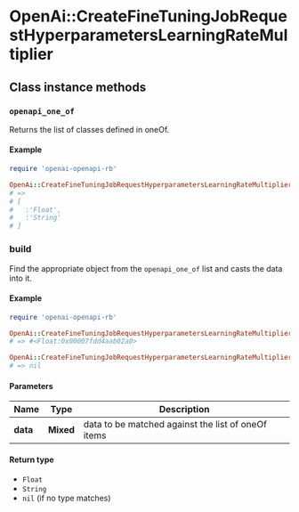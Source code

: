 # OpenAi::CreateFineTuningJobRequestHyperparametersLearningRateMultiplier

## Class instance methods

### `openapi_one_of`

Returns the list of classes defined in oneOf.

#### Example

```ruby
require 'openai-openapi-rb'

OpenAi::CreateFineTuningJobRequestHyperparametersLearningRateMultiplier.openapi_one_of
# =>
# [
#   :'Float',
#   :'String'
# ]
```

### build

Find the appropriate object from the `openapi_one_of` list and casts the data into it.

#### Example

```ruby
require 'openai-openapi-rb'

OpenAi::CreateFineTuningJobRequestHyperparametersLearningRateMultiplier.build(data)
# => #<Float:0x00007fdd4aab02a0>

OpenAi::CreateFineTuningJobRequestHyperparametersLearningRateMultiplier.build(data_that_doesnt_match)
# => nil
```

#### Parameters

| Name | Type | Description |
| ---- | ---- | ----------- |
| **data** | **Mixed** | data to be matched against the list of oneOf items |

#### Return type

- `Float`
- `String`
- `nil` (if no type matches)

